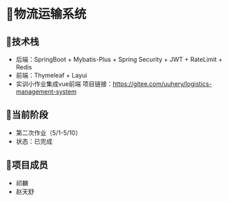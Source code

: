 #  🚚物流运输系统
## 🥇技术栈
- 后端：SpringBoot + Mybatis-Plus + Spring Security + JWT + RateLimit + Redis
- 前端：Thymeleaf + Layui
- 实训小作业集成vue前端 项目链接：https://gitee.com/uuhery/logistics-management-system

## 🥈当前阶段
- 第二次作业（5/1-5/10）
- 状态：已完成

## 💎项目成员
- 祁麟
- 赵天舒
